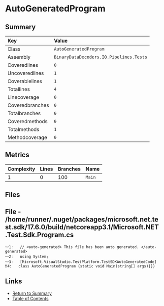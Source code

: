 ﻿# AutoGeneratedProgram

## Summary

| Key             | Value                                   |
| :-------------- | :-------------------------------------- |
| Class           | `AutoGeneratedProgram`                  |
| Assembly        | `BinaryDataDecoders.IO.Pipelines.Tests` |
| Coveredlines    | `0`                                     |
| Uncoveredlines  | `1`                                     |
| Coverablelines  | `1`                                     |
| Totallines      | `4`                                     |
| Linecoverage    | `0`                                     |
| Coveredbranches | `0`                                     |
| Totalbranches   | `0`                                     |
| Coveredmethods  | `0`                                     |
| Totalmethods    | `1`                                     |
| Methodcoverage  | `0`                                     |

## Metrics

| Complexity | Lines | Branches | Name    |
| :--------- | :---- | :------- | :------ |
| 1          | 0     | 100      | `Main`  |

## Files

## File - /home/runner/.nuget/packages/microsoft.net.test.sdk/17.6.0/build/netcoreapp3.1/Microsoft.NET.Test.Sdk.Program.cs

```CSharp
〰1:   // <auto-generated> This file has been auto generated. </auto-generated>
〰2:   using System;
〰3:   [Microsoft.VisualStudio.TestPlatform.TestSDKAutoGeneratedCode]
‼4:   class AutoGeneratedProgram {static void Main(string[] args){}}
```

## Links

* [Return to Summary](Summary.md)
* [Table of Contents](../TOC.md)

